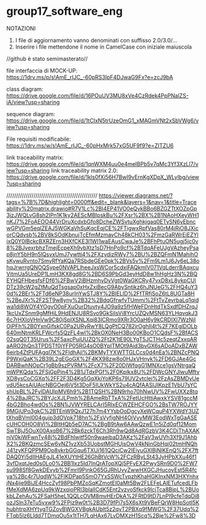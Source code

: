 # group17_software_eng
NOTAZIONI
1. I file di aggiornamento vanno denominati con suffisso 2.0/3.0/...
2. Inserire i file mettendone il nome in CamelCase con iniziale maiuscola

//github è stato semimasterato//

file interfaccia di MOCK-UP: 
https://1drv.ms/p/s!AmE_rIJC_-60pRS3IpF4DJwaG9Fx?e=zcJ9bA

class diagram: 
https://drive.google.com/file/d/16POuUV3MU8xVe4CzRdek4PpPNalZS-iA/view?usp=sharing

sequence diagram: 
https://drive.google.com/file/d/1tCIxN5trUzeOmG1_xMAGmVNt2xSbVWg6/view?usp=sharing

File requisiti modificabile:
https://1drv.ms/w/s!AmE_rIJC_-60pHxMrk57xG5UF9f9?e=ZITZU6

link traceability matrix: 
https://drive.google.com/file/d/1qnWXM4uu0e4meIBPb5v7qMc3Yf3XzLl7/view?usp=sharing
link traceability matrix 2.0:
https://drive.google.com/file/d/1kls0fXi56H7BwI9vErnKgXDpX_WLyIbg/view?usp=sharing


///////////////////////////////////////////////
https://viewer.diagrams.net/?tags=%7B%7D&highlight=0000ff&edit=_blank&layers=1&nav=1&title=Traceability%20matrix.drawio#R7V1Lc%2BI4EP41VO0eQvkBBo6BZGZTtXOZpGp3jzJWQLvG8sh2IPn1K1ky2AEScMBIpskBu%2FXsr%2BX%2B1NAoHXeyWH1nKJ7%2FoAEOO44VrDruXcdxbGfo8DcheZWSvtuXghkjgaq0ETySN6yEbncwGPVGm5eqlZEAJ5WGKaVhSuKqcEqjCE%2FTigwxRpfVas80rM4iRjO8JXicorCQdvsb%2BV8kSOdKbnujTcEfmMzmavCh48kCH03%2FmzGaRWrEiEZYlixQ0Y0lBckcBXRZErn3HXfCKE3l1WI1waEAusCwaJe%2BFhPtuON5ugj5jc0v8%2BJvexrbhzTmejEcpeXh9vbXtz1sD7HnPo9cf%2BTdqAFeUJgVAzheyPsap8jnY5bH9n5lQsvxUmJ7ywtti4%2FXzydizRWy7%2BU%2BZQFmN1MahihOsKywuRvnto7SmyRfYaKQa7RSbdeGEe0pk%2BVs5v%2Fm9Lm1J6Jy6eL38ohqJrwrrgQNOQSype0NVAPLlheeJxsWCor5cdxiFAQkmlV071VqLderrBAqxcuVitmUa5UreDP1LmH3KX8gd8G%2BD6S9PbGd3eyHdD8w1hHgHz3N%2BQEYHQFHbesfsFDf6%2FBwV2jBHzmhyDvVgt0WaGKCRy47vxD8xL8ykpCUlDTz39cW2gZtMuQdTsgsap0xHxZxiBecG9AbySntikz6hJNUeG%2FHQ4uY30d%2BEr%2FTd6eNP38urInYwSTJ8Y%2BIELID%2FfTRfjSoZ6tL8UGTa8H%2BeJXr%2F2ST9w8yny%2B32%2BdqGfrwfvTUmmi%2FtTvZevrbaLq1qidwa1di8WOY4YOgyO0pFXuOurDtuvty4JO9a9z5fHWeFDnHtdTkSxdfDHZrqJ1kcUxZSnm9gMfHiL9HdENJU8RSvo9GkSiIsVi8YrcUZQvMSN63YLHqvqkJ36c7rHXIoVHnVw9C80jSpIXSNLXqi83lCRmo9XRr3O0aH6y9kCRDIXl7WzNjIOjPFh%2B0YxnGifskC0Pa2URyRwY8LQgPtCQ782jrOghII4t%2F7KEglDOLb640mNtmKRLFWcrfs5QzFL4wI%2BkOX0NeH3Bo00KBoO1CQdsF%2BfACS02sqQ0T35Urus%2F5axcPuiUUZQ%2Ft2K1tE90LYgT5JCTHc5zeqtZxxqARaARO2hQn3TPDSTf0jYFP05RG4sO0BYpITMOt9Aid3bvGX6sADoADxBZAW6eirb4ZtPUFAgqI7K%2FIdhAjl%2BKMyTYXWTTGLCcs0d4nEa%2BNZcPNQP9WxjQaK%2B39L2gEGoGX%2F4KX98zw8o0HJxVHnyk%2FD6GJAe4GcDARBwhNOpCr1gBb9szPVRM%2FcX7%2F20DIWfqgG1MNXce1gsVNtrgaQmWPKQda%2FSjGpPjn4%2B1JTdxPGf%2F0Kplkx8U%2FDWcGNYJlwuMftvXD8ysCoCGXq%2FF2F3D4Kg5GqXkiYoKP6s79UV2vtclei%2FzAsZBMDyUevdU5kcsAjUAjcNBGOej6iV5t3DoF5IUkWkYS2u4cAQfAASIJIKpzE1VbU7sYCshUpBL%2FylDAUIpMV6h9%2B1TQSH%2BN9rho70hNwUV%2FwUXXz8tq4%2BaJRC%2BYJcXJLPmh%2BAmeRbTTxA%2FetUcHttiAwxkYSV81gccM4bG2Bho4wdOs%2BN1iJVWYRELCArI5RIxECWZEHCFGO%2BsTW7ROJYY9MGjUPo3gkC%2BTEnW9QxJ127h7m4YYsbOoDgcyXeWCquP4YXWdY3UZtXhqBVml004gujp3dOVpk718hn%2FsVyfjgNH4OjVvyMW3EodWxTgGaASEcUHCOH0O8Vl%2BltHQb5eD7AC%2BgB9tAw6AAwQzwE1n5iZd0qf12MomSwTBjJ5OuX00AxqB67%2Bk6zckT6Ch3Rh9wQd8AdRGzbV3K4CDiThAXAKnjV0kiWFwnTv48j%2BdFhlwjtf50n9waejbaD3AKz%2FaV3wUVh3Xf9J1AhbX2%2BKQzmcSEw6vNZ1vzXb53UobstMGHUjsOwV4kNinGbHqi02tmHNQhJ41zyKFQPPM9Op8vkrbGGqu6TXUi161QQciCw2IEiyuGXlBjNlKEnQ%2FX7ftDAQ0Yj5dIIHAEgJL41eXUYtHE26GhBtVcW%2FCzRByLSt43JyHPbXXu46f13vfDxqtJed0s0Lo0%2BB1lxz5Id7InQrATopXQj5PFyEX2PwySRn9D0%2FW7su998Sf8GwkDEvyb%2FmrI9PjnkO65GJRhUvyZwwHXGCJHucoyEst5R4fcya%2Bc4r7UqdW%2FlKDPap5SmO7YxSSWcTvpzhKhaHGKInxNM3HXYnhxjNx4ije9BiJE4HccZyf98PbPMZoSqKZmotEI0aMt5Bw2FLEFeLAlETufcedLFbfMeXdMA6zpUq9kWzxqioPRl3blaIlCdK5Ent2vzvoSfkck9lcjTca8BipL%2BUokbLZehAu%2FSaH5heL1QQLcOVM8mvHErDkA%2FRtD9tD7LnPI9cfeTdqDi8ozJSln37eTu5vxw9%2FPjz9w0t%2B3D79fPi7s5X6sXt9VBeFQrW8HpSotI5KhubhtrpXHYtygTGZovBWGXVBgkAUblt5z2qyT2PBXq9fMWG%2F37Udq%2FTqb5lz6Lldd7TDmqOu5x1tTH7LqHAx67LvDMXzH1Scq%2Bje%2Fw8%3D
